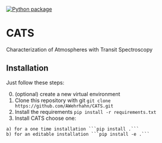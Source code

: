 [![Python package](https://github.com/AWehrhahn/CATS/actions/workflows/python-deploy.yml/badge.svg)](https://github.com/AWehrhahn/CATS/actions/workflows/python-deploy.yml)

# CATS
Characterization of Atmospheres with Transit Spectroscopy


## Installation
Just follow these steps:

  0) (optional) create a new virtual environment
  1) Clone this repository with git ```git clone https://github.com/AWehrhahn/CATS.git```
  2) Install the requirements ```pip install -r requirements.txt```
  3) Install CATS choose one:
    
    a) for a one time installation ```pip install .```
    b) for an editable installation ```pip install -e .```



